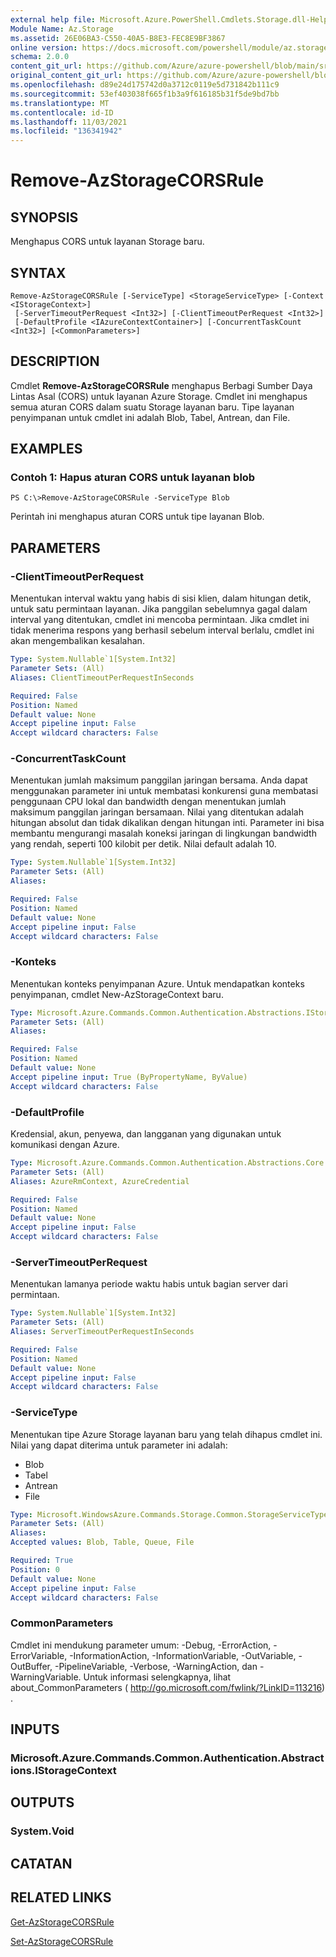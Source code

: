 ```yaml
---
external help file: Microsoft.Azure.PowerShell.Cmdlets.Storage.dll-Help.xml
Module Name: Az.Storage
ms.assetid: 26E06BA3-C550-40A5-B8E3-FEC8E9BF3867
online version: https://docs.microsoft.com/powershell/module/az.storage/remove-azstoragecorsrule
schema: 2.0.0
content_git_url: https://github.com/Azure/azure-powershell/blob/main/src/Storage/Storage.Management/help/Remove-AzStorageCORSRule.md
original_content_git_url: https://github.com/Azure/azure-powershell/blob/main/src/Storage/Storage.Management/help/Remove-AzStorageCORSRule.md
ms.openlocfilehash: d89e24d175742d0a3712c0119e5d731842b111c9
ms.sourcegitcommit: 53ef403038f665f1b3a9f616185b31f5de9bd7bb
ms.translationtype: MT
ms.contentlocale: id-ID
ms.lasthandoff: 11/03/2021
ms.locfileid: "136341942"
---
```

# Remove-AzStorageCORSRule

## SYNOPSIS
Menghapus CORS untuk layanan Storage baru.

## SYNTAX

```
Remove-AzStorageCORSRule [-ServiceType] <StorageServiceType> [-Context <IStorageContext>]
 [-ServerTimeoutPerRequest <Int32>] [-ClientTimeoutPerRequest <Int32>]
 [-DefaultProfile <IAzureContextContainer>] [-ConcurrentTaskCount <Int32>] [<CommonParameters>]
```

## DESCRIPTION
Cmdlet **Remove-AzStorageCORSRule** menghapus Berbagi Sumber Daya Lintas Asal (CORS) untuk layanan Azure Storage.
Cmdlet ini menghapus semua aturan CORS dalam suatu Storage layanan baru.
Tipe layanan penyimpanan untuk cmdlet ini adalah Blob, Tabel, Antrean, dan File.

## EXAMPLES

### Contoh 1: Hapus aturan CORS untuk layanan blob
```
PS C:\>Remove-AzStorageCORSRule -ServiceType Blob
```

Perintah ini menghapus aturan CORS untuk tipe layanan Blob.

## PARAMETERS

### -ClientTimeoutPerRequest
Menentukan interval waktu yang habis di sisi klien, dalam hitungan detik, untuk satu permintaan layanan.
Jika panggilan sebelumnya gagal dalam interval yang ditentukan, cmdlet ini mencoba permintaan.
Jika cmdlet ini tidak menerima respons yang berhasil sebelum interval berlalu, cmdlet ini akan mengembalikan kesalahan.

```yaml
Type: System.Nullable`1[System.Int32]
Parameter Sets: (All)
Aliases: ClientTimeoutPerRequestInSeconds

Required: False
Position: Named
Default value: None
Accept pipeline input: False
Accept wildcard characters: False
```

### -ConcurrentTaskCount
Menentukan jumlah maksimum panggilan jaringan bersama.
Anda dapat menggunakan parameter ini untuk membatasi konkurensi guna membatasi penggunaan CPU lokal dan bandwidth dengan menentukan jumlah maksimum panggilan jaringan bersamaan.
Nilai yang ditentukan adalah hitungan absolut dan tidak dikalikan dengan hitungan inti.
Parameter ini bisa membantu mengurangi masalah koneksi jaringan di lingkungan bandwidth yang rendah, seperti 100 kilobit per detik.
Nilai default adalah 10.

```yaml
Type: System.Nullable`1[System.Int32]
Parameter Sets: (All)
Aliases:

Required: False
Position: Named
Default value: None
Accept pipeline input: False
Accept wildcard characters: False
```

### -Konteks
Menentukan konteks penyimpanan Azure.
Untuk mendapatkan konteks penyimpanan, cmdlet New-AzStorageContext baru.

```yaml
Type: Microsoft.Azure.Commands.Common.Authentication.Abstractions.IStorageContext
Parameter Sets: (All)
Aliases:

Required: False
Position: Named
Default value: None
Accept pipeline input: True (ByPropertyName, ByValue)
Accept wildcard characters: False
```

### -DefaultProfile
Kredensial, akun, penyewa, dan langganan yang digunakan untuk komunikasi dengan Azure.

```yaml
Type: Microsoft.Azure.Commands.Common.Authentication.Abstractions.Core.IAzureContextContainer
Parameter Sets: (All)
Aliases: AzureRmContext, AzureCredential

Required: False
Position: Named
Default value: None
Accept pipeline input: False
Accept wildcard characters: False
```

### -ServerTimeoutPerRequest
Menentukan lamanya periode waktu habis untuk bagian server dari permintaan.

```yaml
Type: System.Nullable`1[System.Int32]
Parameter Sets: (All)
Aliases: ServerTimeoutPerRequestInSeconds

Required: False
Position: Named
Default value: None
Accept pipeline input: False
Accept wildcard characters: False
```

### -ServiceType
Menentukan tipe Azure Storage layanan baru yang telah dihapus cmdlet ini.
Nilai yang dapat diterima untuk parameter ini adalah:
- Blob 
- Tabel 
- Antrean 
- File

```yaml
Type: Microsoft.WindowsAzure.Commands.Storage.Common.StorageServiceType
Parameter Sets: (All)
Aliases:
Accepted values: Blob, Table, Queue, File

Required: True
Position: 0
Default value: None
Accept pipeline input: False
Accept wildcard characters: False
```

### CommonParameters
Cmdlet ini mendukung parameter umum: -Debug, -ErrorAction, -ErrorVariable, -InformationAction, -InformationVariable, -OutVariable, -OutBuffer, -PipelineVariable, -Verbose, -WarningAction, dan -WarningVariable. Untuk informasi selengkapnya, lihat about_CommonParameters ( http://go.microsoft.com/fwlink/?LinkID=113216) .

## INPUTS

### Microsoft.Azure.Commands.Common.Authentication.Abstractions.IStorageContext

## OUTPUTS

### System.Void

## CATATAN

## RELATED LINKS

[Get-AzStorageCORSRule](./Get-AzStorageCORSRule.md)

[Set-AzStorageCORSRule](./Set-AzStorageCORSRule.md)



